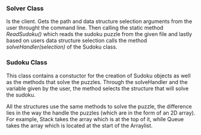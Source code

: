 
### Solver Class 

Is the client. Gets the path and data structure selection arguments from the user throught the command line.
Then calling the static method *ReadSudoku()* which reads the sudoku puzzle from the given file and lastly based on 
users data structure selection calls the method *solveHandler(selection)* of the Sudoku class.

### Sudoku Class

This class contains a constuctor for the creation of Sudoku objects as well as the methods that solve the puzzles.
Through the solveHandler and the variable given by the user, the method selects the structure that will solve the sudoku.

All the structures use the same methods to solve the puzzle, the difference lies in the way the handle the puzzles (which are 
in the form of an 2D array). 
For example, Stack takes the array which is at the top of it, while Queue takes the array which is located at the start of 
the Arraylist.
